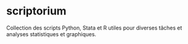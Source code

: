 # scriptorium
Collection des scripts Python, Stata et R utiles pour diverses tâches et analyses statistiques et graphiques.  
